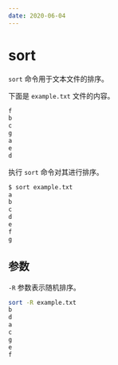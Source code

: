 ```yaml
---
date: 2020-06-04
---
```


# sort

`sort` 命令用于文本文件的排序。

下面是 `example.txt` 文件的内容。

```bash
f
b
c
g
a
e
d
```

执行 `sort` 命令对其进行排序。

```bash
$ sort example.txt
a
b
c
d
e
f
g
```

## 参数

`-R` 参数表示随机排序。

```bash
sort -R example.txt
b
d
a
c
g
e
f
```
